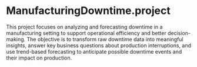 # ManufacturingDowntime.project
This project focuses on analyzing and forecasting downtime in a manufacturing setting to support operational efficiency and better decision-making. The objective is to transform raw downtime data into meaningful insights, answer key business questions about production interruptions, and use trend-based forecasting to anticipate possible downtime events and their impact on production.

